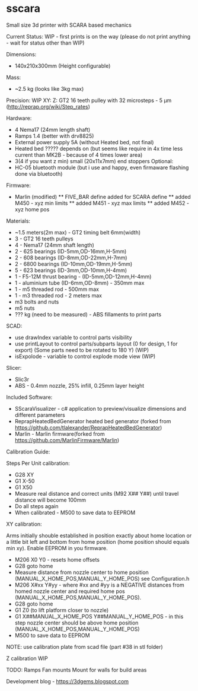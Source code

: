 # sscara
Small size 3d printer with SCARA based mechanics

Current Status: WIP - first prints is on the way (please do not print anything - wait for status other than WIP)

Dimensions: 
* 140x210x300mm (Height configurable)

Mass:
* ~2.5 kg (looks like 3kg max)

Precision:
WIP
XY: 
Z: GT2 16 teeth pulley with 32 microsteps - 5 μm (http://reprap.org/wiki/Step_rates)
 

Hardware: 
* 4 Nema17 (24mm length shaft)
* Ramps 1.4 (better with drv8825)
* External power supply 5A (without Heated bed, not final)
* Heated bed ????? depends on (but seems like require in 4x time less current than MK2B - because of 4 times lower area)
* 3(4 if you want z min) small (20x11x7mm) end stoppers
Optional:
* HC-05 bluetooth module (but i use and happy, even firmaware flashing done via bluetooth)

Firmware:
* Marlin (modified)
** FIVE_BAR define added for SCARA define
** added M450 - xyz min limits
** added M451 - xyz max limits
** added M452 - xyz home pos

Materials:
* ~1.5 meters(2m max) - GT2 timing belt 6mm(width)
* 3 - GT2 16 teeth pulleys
* 4 - Nema17 (24mm shaft length)
* 2 - 625 bearings (ID-5mm,OD-16mm,H-5mm)
* 2 - 608 bearings (ID-8mm,OD-22mm,H-7mm)
* 2 - 6800 bearings (ID-10mm,OD-19mm,H-5mm)
* 5 - 623 bearings (ID-3mm,OD-10mm,H-4mm)
* 1 - F5-12M thrust bearing - (ID-5mm,OD-12mm,H-4mm)
* 1 - aluminium tube (ID-6mm,OD-8mm) - 350mm max
* 1 - m5 threaded rod - 500mm max
* 1 - m3 threaded rod - 2 meters max
* m3 bolts and nuts
* m5 nuts
* ??? kg (need to be measured) - ABS fillaments to print parts


SCAD:
* use drawIndex variable to control parts visibility
* use printLayout to control parts/subparts layout (0 for design, 1 for export) (Some parts need to be rotated to 180 Y) (WIP)
* isExpolode - variable to control explode mode view (WIP)

Slicer:
* Slic3r
* ABS - 0.4mm nozzle, 25% infill, 0.25mm layer height

Included Software:
* SScaraVisualizer - c# application to preview/visualize dimensions and different parameters
* ReprapHeatedBedGenerator heated bed generator (forked from https://github.com/tlalexander/ReprapHeatedBedGenerator)
* Marlin - Marlin firmware(forked from https://github.com/MarlinFirmware/Marlin)

Calibration Guide:

Steps Per Unit calibration:
* G28 XY
* G1 X-50
* G1 X50
* Measure real distance and correct units (M92 X## Y##) until travel distance will become 100mm
* Do all steps again
* When calibrated - M500 to save data to EEPROM

XY calibration:

Arms initially shouble established in position exactly about home location or a little bit left and bottom from home position (home position should equals min xy).
Enable EEPROM in you firmware.
* M206 X0 Y0 - resets home offsets
* G28 goto home
* Measure distance from nozzle center to home position (MANUAL_X_HOME_POS,MANUAL_Y_HOME_POS) see Configuration.h
* M206 X#xx Y#yy - where #xx and #yy is a NEGATIVE distances from homed nozzle center and required home pos (MANUAL_X_HOME_POS,MANUAL_Y_HOME_POS). 
* G28 goto home
* G1 Z0 (to lift platform closer to nozzle)
* G1 X##MANUAL_X_HOME_POS Y##MANUAL_Y_HOME_POS - in this step nozzle center should be above home position (MANUAL_X_HOME_POS,MANUAL_Y_HOME_POS)
* M500 to save data to EEPROM

NOTE: use calibration plate from scad file (part #38 in stl folder)


Z calibration
WIP

TODO:
Ramps Fan mounts
Mount for walls for build areas
 

Development blog - https://3dgems.blogspot.com